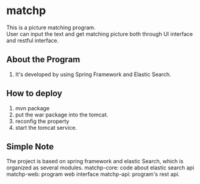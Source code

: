 # matchp
This is a picture matching program.  
User can input the text and get matching picture both through UI interface and restful interface.  

## About the Program
1. It's developed by using Spring Framework and Elastic Search.


## How to deploy
1. mvn package
2. put the war package into the tomcat.
3. reconfig the property
4. start the tomcat service.

## Simple Note  
The project is based on spring framework and elastic Search, which is organized as several modules.
matchp-core: code about elastic search api
matchp-web: program web interface
matchp-api: program's rest api.
